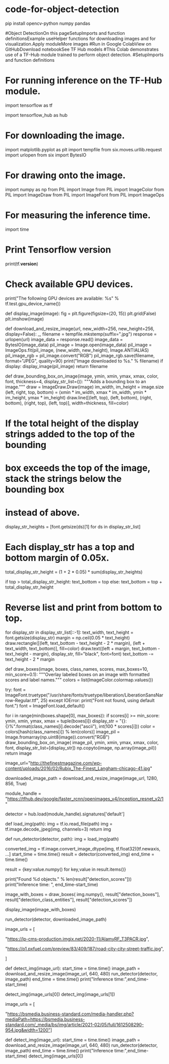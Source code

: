 # code-for-object-detection
pip install opencv-python numpy pandas



#Object DetectionOn this pageSetupImports and function definitionsExample useHelper functions for downloading images and for visualization.Apply moduleMore images
#Run in Google ColabView on GitHubDownload notebookSee TF Hub models
#This Colab demonstrates use of a TF-Hub module trained to perform object detection.
#SetupImports and function definitions
# For running inference on the TF-Hub module.
import tensorflow as tf

import tensorflow_hub as hub

# For downloading the image.
import matplotlib.pyplot as plt
import tempfile
from six.moves.urllib.request import urlopen
from six import BytesIO

# For drawing onto the image.
import numpy as np
from PIL import Image
from PIL import ImageColor
from PIL import ImageDraw
from PIL import ImageFont
from PIL import ImageOps
# For measuring the inference time.
import time

# Print Tensorflow version
print(tf.__version__)

# Check available GPU devices.
print("The following GPU devices are available: %s" % tf.test.gpu_device_name())

def display_image(image):
  fig = plt.figure(figsize=(20, 15))
  plt.grid(False)
  plt.imshow(image)


def download_and_resize_image(url, new_width=256, new_height=256,
                              display=False):
  _, filename = tempfile.mkstemp(suffix=".jpg")
  response = urlopen(url)
  image_data = response.read()
  image_data = BytesIO(image_data)
  pil_image = Image.open(image_data)
  pil_image = ImageOps.fit(pil_image, (new_width, new_height), Image.ANTIALIAS)
  pil_image_rgb = pil_image.convert("RGB")
  pil_image_rgb.save(filename, format="JPEG", quality=90)
  print("Image downloaded to %s." % filename)
  if display:
    display_image(pil_image)
  return filename


def draw_bounding_box_on_image(image,
                               ymin,
                               xmin,
                               ymax,
                               xmax,
                               color,
                               font,
                               thickness=4,
                               display_str_list=()):
  """Adds a bounding box to an image."""
  draw = ImageDraw.Draw(image)
  im_width, im_height = image.size
  (left, right, top, bottom) = (xmin * im_width, xmax * im_width,
                                ymin * im_height, ymax * im_height)
  draw.line([(left, top), (left, bottom), (right, bottom), (right, top),
             (left, top)],
            width=thickness,
            fill=color)

  # If the total height of the display strings added to the top of the bounding
  # box exceeds the top of the image, stack the strings below the bounding box
  # instead of above.
  display_str_heights = [font.getsize(ds)[1] for ds in display_str_list]
  # Each display_str has a top and bottom margin of 0.05x.
  total_display_str_height = (1 + 2 * 0.05) * sum(display_str_heights)

  if top > total_display_str_height:
    text_bottom = top
  else:
    text_bottom = top + total_display_str_height
  # Reverse list and print from bottom to top.
  for display_str in display_str_list[::-1]:
    text_width, text_height = font.getsize(display_str)
    margin = np.ceil(0.05 * text_height)
    draw.rectangle([(left, text_bottom - text_height - 2 * margin),
                    (left + text_width, text_bottom)],
                   fill=color)
    draw.text((left + margin, text_bottom - text_height - margin),
              display_str,
              fill="black",
              font=font)
    text_bottom -= text_height - 2 * margin


def draw_boxes(image, boxes, class_names, scores, max_boxes=10, min_score=0.1):
  """Overlay labeled boxes on an image with formatted scores and label names."""
  colors = list(ImageColor.colormap.values())

  try:
    font = ImageFont.truetype("/usr/share/fonts/truetype/liberation/LiberationSansNarrow-Regular.ttf",
                              25)
  except IOError:
    print("Font not found, using default font.")
    font = ImageFont.load_default()

  for i in range(min(boxes.shape[0], max_boxes)):
    if scores[i] >= min_score:
      ymin, xmin, ymax, xmax = tuple(boxes[i])
      display_str = "{}: {}%".format(class_names[i].decode("ascii"),
                                     int(100 * scores[i]))
      color = colors[hash(class_names[i]) % len(colors)]
      image_pil = Image.fromarray(np.uint8(image)).convert("RGB")
      draw_bounding_box_on_image(
          image_pil,
          ymin,
          xmin,
          ymax,
          xmax,
          color,
          font,
          display_str_list=[display_str])
      np.copyto(image, np.array(image_pil))
  return image


image_url="http://thefinestmagazine.com/wp-content/uploads/2016/02/Rubix_The-Finest_Langham-chicago-41.jpg"

downloaded_image_path = download_and_resize_image(image_url, 1280, 856, True)

module_handle = "https://tfhub.dev/google/faster_rcnn/openimages_v4/inception_resnet_v2/1"

detector = hub.load(module_handle).signatures['default']

def load_img(path):
  img = tf.io.read_file(path)
  img = tf.image.decode_jpeg(img, channels=3)
  return img

def run_detector(detector, path):
  img = load_img(path)

  converted_img  = tf.image.convert_image_dtype(img, tf.float32)[tf.newaxis, ...]
  start_time = time.time()
  result = detector(converted_img)
  end_time = time.time()

  result = {key:value.numpy() for key,value in result.items()}

  print("Found %d objects." % len(result["detection_scores"]))
  print("Inference time: ", end_time-start_time)

  image_with_boxes = draw_boxes(
      img.numpy(), result["detection_boxes"],
      result["detection_class_entities"], result["detection_scores"])

  display_image(image_with_boxes)

run_detector(detector, downloaded_image_path)

image_urls = [
  
  "https://lp-cms-production.imgix.net/2020-11/AlamyRF_T3PACR.jpg",

  "https://p1.pxfuel.com/preview/83/409/187/road-city-city-street-traffic.jpg",

  
  
  ]

def detect_img(image_url):
  start_time = time.time()
  image_path = download_and_resize_image(image_url, 640, 480)
  run_detector(detector, image_path)
  end_time = time.time()
  print("Inference time:",end_time-start_time)

detect_img(image_urls[0])
detect_img(image_urls[1])


image_urls = [
  
  "https://bsmedia.business-standard.com/media-handler.php?mediaPath=https://bsmedia.business-standard.com/_media/bs/img/article/2021-02/05/full/1612508290-954.jpg&width=1200"]

def detect_img(image_url):
  start_time = time.time()
  image_path = download_and_resize_image(image_url, 640, 480)
  run_detector(detector, image_path)
  end_time = time.time()
  print("Inference time:",end_time-start_time)
detect_img(image_urls[0])
